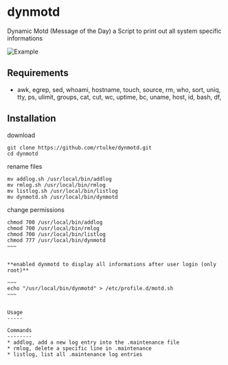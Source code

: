 # dynmotd
Dynamic Motd (Message of the Day) a Script to print out all system specific informations

![Example](/images/rpen1.png)


Requirements
------------

* awk, egrep, sed, whoami, hostname, touch, source, rm, who, sort, uniq, tty, ps, ulimit, groups, cat, cut, wc, uptime, bc, uname, host, id, bash, df, 

Installation
------------

download

~~~
git clone https://github.com/rtulke/dynmotd.git
cd dynmotd
~~~

rename files

~~~~
mv addlog.sh /usr/local/bin/addlog
mv rmlog.sh /usr/local/bin/rmlog
mv listlog.sh /usr/local/bin/listlog
mv dynmotd.sh /usr/local/bin/dynmotd
~~~~

change permissions

~~~~
chmod 700 /usr/local/bin/addlog
chmod 700 /usr/local/bin/rmlog
chmod 700 /usr/local/bin/listlog
chmod 777 /usr/local/bin/dynmotd
~~~


**enabled dynmotd to display all informations after user login (only root)**

~~~
echo "/usr/local/bin/dynmotd" > /etc/profile.d/motd.sh
~~~


Usage
-----

Commands 
--------
* addlog, add a new log entry into the .maintenance file
* rmlog, delete a specific line in .maintenance 
* listlog, list all .maintenance log entries
